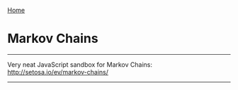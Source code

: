 [Home](Readme.md)
# Markov Chains

---

Very neat JavaScript sandbox for Markov Chains:
http://setosa.io/ev/markov-chains/

---
